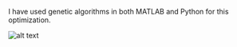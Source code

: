 I have used genetic algorithms in both MATLAB and Python for this optimization.

![alt text](https://github.com/sarajahedazad/Optimal-Design-of-a-Suspension-System/blob/main/Suspension_System.JPG)
